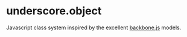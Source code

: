 # underscore.object #

Javascript class system inspired by the excellent [backbone.js](http://documentcloud.github.com/backbone/#Model) models.